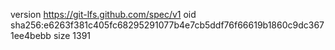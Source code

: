 version https://git-lfs.github.com/spec/v1
oid sha256:e6263f381c405fc68295291077b4e7cb5ddf76f66619b1860c9dc3671ee4bebb
size 1391
